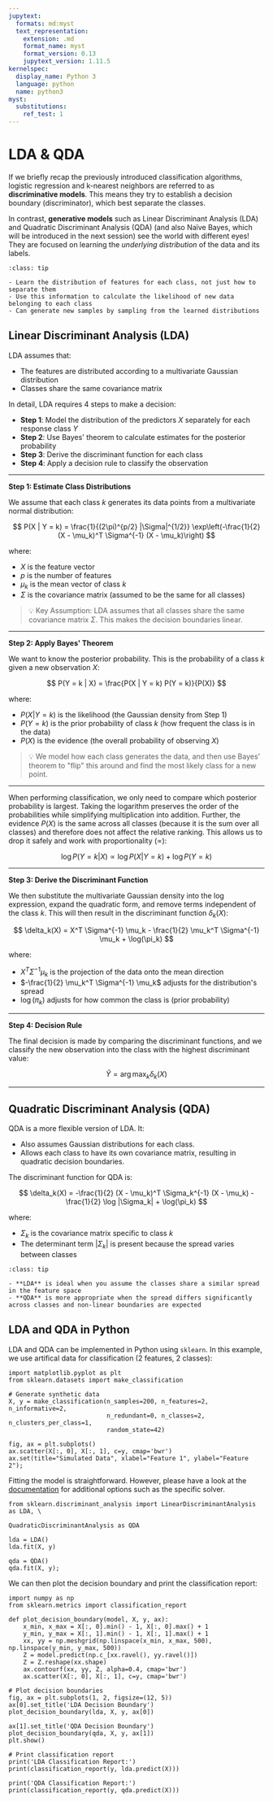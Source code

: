 ```yaml
---
jupytext:
  formats: md:myst
  text_representation:
    extension: .md
    format_name: myst
    format_version: 0.13
    jupytext_version: 1.11.5
kernelspec:
  display_name: Python 3
  language: python
  name: python3
myst:
  substitutions:
    ref_test: 1
---
```


# <i class="fa-solid fa-divide"></i> LDA & QDA


If we briefly recap the previously introduced classification algorithms, logistic regression and k-nearest neighbors are referred to as **discriminative models**. This means they try to establish a decision boundary (discriminator), which best separate the classes. 

In contrast, **generative models** such as Linear Discriminant Analysis (LDA) and Quadratic Discriminant Analysis (QDA) (and also Naïve Bayes, which will be introduced in the next session) see the world with different eyes! They are focused on learning the *underlying distribution* of the data and its labels.

```{admonition} Generative models
:class: tip

- Learn the distribution of features for each class, not just how to separate them
- Use this information to calculate the likelihood of new data belonging to each class
- Can generate new samples by sampling from the learned distributions
```

## Linear Discriminant Analysis (LDA)

LDA assumes that:

- The features are distributed according to a multivariate Gaussian distribution
- Classes share the same covariance matrix

In detail, LDA requires 4 steps to make a decision:

- **Step 1**: Model the distribution of the predictors $X$ separately for each response class $Y$
- **Step 2**: Use Bayes' theorem to calculate estimates for the posterior probability
- **Step 3**: Derive the discriminant function for each class
- **Step 4**: Apply a decision rule to classify the observation

---

**Step 1: Estimate Class Distributions**

We assume that each class $k$ generates its data points from a multivariate normal distribution:

$$
P(X | Y = k) = \frac{1}{(2\pi)^{p/2} |\Sigma|^{1/2}} \exp\left(-\frac{1}{2} (X - \mu_k)^T \Sigma^{-1} (X - \mu_k)\right)
$$

where:

- $X$ is the feature vector
- $p$ is the number of features
- $\mu_k$ is the mean vector of class $k$
- $\Sigma$ is the covariance matrix (assumed to be the same for all classes)

> 💡 Key Assumption: LDA assumes that all classes share the same covariance matrix $\Sigma$. This makes the decision boundaries linear.

---

**Step 2: Apply Bayes' Theorem**

We want to know the posterior probability. This is the probability of a class $k$ given a new observation $X$:

$$
P(Y = k | X) = \frac{P(X | Y = k) P(Y = k)}{P(X)}
$$

where:

- $P(X | Y = k)$ is the likelihood (the Gaussian density from Step 1)
- $P(Y = k)$ is the prior probability of class $k$ (how frequent the class is in the data)
- $P(X)$ is the evidence (the overall probability of observing $X$)

> 💡 We model how each class generates the data, and then use Bayes' theorem to "flip" this around and find the most likely class for a new point.

---

When performing classification, we only need to compare which posterior probability is largest. Taking the logarithm preserves the order of the probabilities while simplifying multiplication into addition. Further, the evidence $P(X)$ is the same across all classes (because it is the sum over all classes) and therefore does not affect the relative ranking. This allows us to drop it safely and work with proportionality ($\propto$):

$$
\log P(Y = k | X) \propto \log P(X | Y = k) + \log P(Y = k)
$$

---

**Step 3: Derive the Discriminant Function**

We then substitute the multivariate Gaussian density into the log expression, expand the quadratic form, and remove terms independent of the class $k$. This will then result in the discriminant function $\delta_k(X)$:

$$
\delta_k(X) = X^T \Sigma^{-1} \mu_k - \frac{1}{2} \mu_k^T \Sigma^{-1} \mu_k + \log(\pi_k)
$$

where:

- $X^T \Sigma^{-1} \mu_k$ is the projection of the data onto the mean direction
- $-\frac{1}{2} \mu_k^T \Sigma^{-1} \mu_k$ adjusts for the distribution's spread
- $\log(\pi_k)$ adjusts for how common the class is (prior probability)

---

**Step 4: Decision Rule**

The final decision is made by comparing the discriminant functions, and we classify the new observation into the class with the highest discriminant value:

$$
\hat{Y} = \arg \max_k \delta_k(X)
$$

---

## Quadratic Discriminant Analysis (QDA)

QDA is a more flexible version of LDA. It:
- Also assumes Gaussian distributions for each class.
- Allows each class to have its own covariance matrix, resulting in quadratic decision boundaries.

The discriminant function for QDA is:

$$
\delta_k(X) = -\frac{1}{2} (X - \mu_k)^T \Sigma_k^{-1} (X - \mu_k) - \frac{1}{2} \log |\Sigma_k| + \log(\pi_k)
$$

where:
- $\Sigma_k$ is the covariance matrix specific to class $k$
- The determinant term $|\Sigma_k|$ is present because the spread varies between classes 


```{admonition} Choosing Between LDA and QDA
:class: tip

- **LDA** is ideal when you assume the classes share a similar spread in the feature space
- **QDA** is more appropriate when the spread differs significantly across classes and non-linear boundaries are expected
```


## LDA and QDA in Python

LDA and QDA can be implemented in Python using `sklearn`. In this example, we use artifical data for classification (2 features, 2 classes):

```{code-cell} ipython3
import matplotlib.pyplot as plt
from sklearn.datasets import make_classification

# Generate synthetic data
X, y = make_classification(n_samples=200, n_features=2, n_informative=2, 
                           n_redundant=0, n_classes=2, n_clusters_per_class=1, 
                           random_state=42)

fig, ax = plt.subplots()
ax.scatter(X[:, 0], X[:, 1], c=y, cmap='bwr')
ax.set(title="Simulated Data", xlabel="Feature 1", ylabel="Feature 2");
```

Fitting the model is straightforward. However, please have a look at the [documentation](https://scikit-learn.org/stable/api/sklearn.discriminant_analysis.html) for additional options such as the specific solver.

```{code-cell} ipython3
from sklearn.discriminant_analysis import LinearDiscriminantAnalysis as LDA, \
                                          QuadraticDiscriminantAnalysis as QDA

lda = LDA()
lda.fit(X, y)

qda = QDA()
qda.fit(X, y);
```

We can then plot the decision boundary and print the classification report:

```{code-cell} ipython3
import numpy as np
from sklearn.metrics import classification_report

def plot_decision_boundary(model, X, y, ax):
    x_min, x_max = X[:, 0].min() - 1, X[:, 0].max() + 1
    y_min, y_max = X[:, 1].min() - 1, X[:, 1].max() + 1
    xx, yy = np.meshgrid(np.linspace(x_min, x_max, 500), np.linspace(y_min, y_max, 500))
    Z = model.predict(np.c_[xx.ravel(), yy.ravel()])
    Z = Z.reshape(xx.shape)
    ax.contourf(xx, yy, Z, alpha=0.4, cmap='bwr')
    ax.scatter(X[:, 0], X[:, 1], c=y, cmap='bwr')

# Plot decision boundaries
fig, ax = plt.subplots(1, 2, figsize=(12, 5))
ax[0].set_title('LDA Decision Boundary')
plot_decision_boundary(lda, X, y, ax[0])

ax[1].set_title('QDA Decision Boundary')
plot_decision_boundary(qda, X, y, ax[1])
plt.show()

# Print classification report
print('LDA Classification Report:')
print(classification_report(y, lda.predict(X)))

print('QDA Classification Report:')
print(classification_report(y, qda.predict(X)))
```

